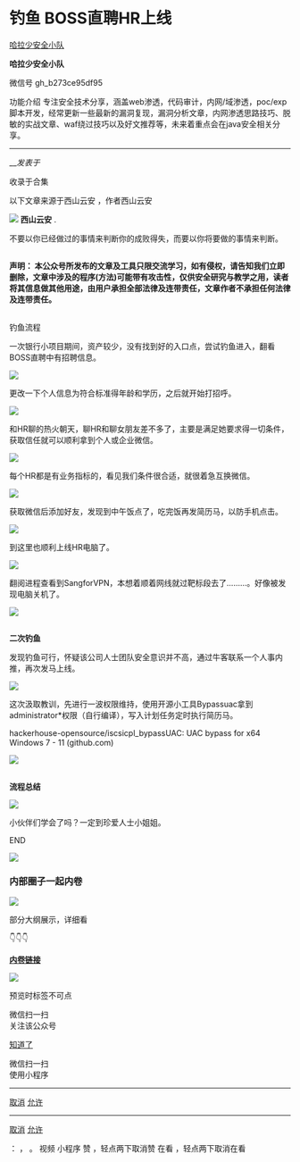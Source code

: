 #  钓鱼 BOSS直聘HR上线

[ 哈拉少安全小队 ](javascript:void\(0\);)

**哈拉少安全小队** ![]()

微信号 gh_b273ce95df95

功能介绍
专注安全技术分享，涵盖web渗透，代码审计，内网/域渗透，poc/exp脚本开发，经常更新一些最新的漏洞复现，漏洞分析文章，内网渗透思路技巧、脱敏的实战文章、waf绕过技巧以及好文推荐等，未来着重点会在java安全相关分享。

____

___发表于_

收录于合集

以下文章来源于西山云安 ，作者西山云安

![](http://wx.qlogo.cn/mmhead/Q3auHgzwzM5d7tSkoA7jHz809F4mG8uS3UQfyuMM30vticEcn2og6gQ/0)
**西山云安** .

不要以你已经做过的事情来判断你的成败得失，而要以你将要做的事情来判断。

##

**声明：
本公众号所发布的文章及工具只限交流学习，如有侵权，请告知我们立即删除，文章中涉及的程序(方法)可能带有攻击性，仅供安全研究与教学之用，读者将其信息做其他用途，由用户承担全部法律及连带责任，文章作者不承担任何法律及连带责任。**

##

钓鱼流程

一次银行小项目期间，资产较少，没有找到好的入口点，尝试钓鱼进入，翻看BOSS直聘中有招聘信息。  

![](http://hk-proxy.gitwarp.com/https://raw.githubusercontent.com/tuchuang9/tc1/refs/heads/main/public/20230330201008.png)

更改一下个人信息为符合标准得年龄和学历，之后就开始打招呼。  

![](http://hk-proxy.gitwarp.com/https://raw.githubusercontent.com/tuchuang9/tc1/refs/heads/main/public/20230330201009.png)

和HR聊的热火朝天，聊HR和聊女朋友差不多了，主要是满足她要求得一切条件，获取信任就可以顺利拿到个人或企业微信。  

![](http://hk-proxy.gitwarp.com/https://raw.githubusercontent.com/tuchuang9/tc1/refs/heads/main/public/20230330201010.png)

每个HR都是有业务指标的，看见我们条件很合适，就很着急互换微信。

![](http://hk-proxy.gitwarp.com/https://raw.githubusercontent.com/tuchuang9/tc1/refs/heads/main/public/20230330201012.png)

获取微信后添加好友，发现到中午饭点了，吃完饭再发简历马，以防手机点击。

![](http://hk-proxy.gitwarp.com/https://raw.githubusercontent.com/tuchuang9/tc1/refs/heads/main/public/20230330201013.png)

到这里也顺利上线HR电脑了。  

![](http://hk-proxy.gitwarp.com/https://raw.githubusercontent.com/tuchuang9/tc1/refs/heads/main/public/20230330201014.png)

翻阅进程查看到SangforVPN，本想着顺着网线就过靶标段去了.........。好像被发现电脑关机了。

![](http://hk-proxy.gitwarp.com/https://raw.githubusercontent.com/tuchuang9/tc1/refs/heads/main/public/20230330201015.png)

##

 **二次钓鱼**

发现钓鱼可行，怀疑该公司人士团队安全意识并不高，通过牛客联系一个人事内推，再次发马上线。

![](http://hk-proxy.gitwarp.com/https://raw.githubusercontent.com/tuchuang9/tc1/refs/heads/main/public/20230330201016.png)

这次汲取教训，先进行一波权限维持，使用开源小工具Bypassuac拿到administrator*权限（自行编译），写入计划任务定时执行简历马。  

hackerhouse-opensource/iscsicpl_bypassUAC: UAC bypass for x64 Windows 7 - 11
(github.com)

![](http://hk-proxy.gitwarp.com/https://raw.githubusercontent.com/tuchuang9/tc1/refs/heads/main/public/20230330201017.png)

##

 **流程总结**

![](http://hk-proxy.gitwarp.com/https://raw.githubusercontent.com/tuchuang9/tc1/refs/heads/main/public/20230330201018.png)

小伙伴们学会了吗？一定到珍爱人士小姐姐。  

  

END

![](http://hk-proxy.gitwarp.com/https://raw.githubusercontent.com/tuchuang9/tc1/refs/heads/main/public/20230330201019.png)

### 内部圈子一起内卷

![](http://hk-proxy.gitwarp.com/https://raw.githubusercontent.com/tuchuang9/tc1/refs/heads/main/public/20230330201020.png)

部分大纲展示，详细看

👇👇👇

[
**内卷链接**](http://mp.weixin.qq.com/s?__biz=MzAxNzkyOTgxMw==&mid=2247490680&idx=2&sn=18ae044db544a18dc9c5f83d434a69a1&chksm=9bdf5f42aca8d654d57839a96149e74f471a95667d16460743a77622fd5a099c599ad7eff98c&scene=21#wechat_redirect)  

![](http://hk-proxy.gitwarp.com/https://raw.githubusercontent.com/tuchuang9/tc1/refs/heads/main/public/20230330201021.png)

预览时标签不可点

微信扫一扫  
关注该公众号

[知道了](javascript:;)

微信扫一扫  
使用小程序

****

[取消](javascript:void\(0\);) [允许](javascript:void\(0\);)

****

[取消](javascript:void\(0\);) [允许](javascript:void\(0\);)

： ， 。   视频 小程序 赞 ，轻点两下取消赞 在看 ，轻点两下取消在看

